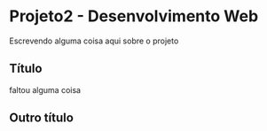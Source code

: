 # Projeto2 - Desenvolvimento Web

Escrevendo alguma coisa aqui sobre o projeto

<h2>Título</h2>
<p>faltou alguma coisa</p>
<h2>Outro título</h2>
